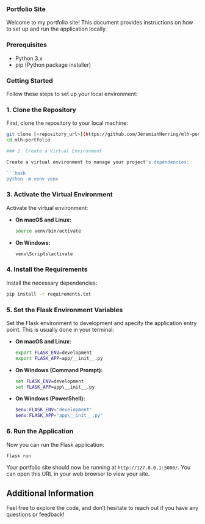 ### Portfolio Site

Welcome to my portfolio site! This document provides instructions on how to set up and run the application locally.

### Prerequisites

- Python 3.x
- pip (Python package installer)

### Getting Started

Follow these steps to set up your local environment:

### 1. Clone the Repository

First, clone the repository to your local machine:

```bash
git clone [<repository_url>](https://github.com/JeremiahHerring/mlh-portfolio)
cd mlh-portfolio

### 2. Create a Virtual Environment

Create a virtual environment to manage your project's dependencies:

```bash
python -m venv venv
```

### 3. Activate the Virtual Environment

Activate the virtual environment:

- **On macOS and Linux:**
  ```bash
  source venv/bin/activate
  ```

- **On Windows:**
  ```bash
  venv\Scripts\activate
  ```

### 4. Install the Requirements

Install the necessary dependencies:

```bash
pip install -r requirements.txt
```

### 5. Set the Flask Environment Variables

Set the Flask environment to development and specify the application entry point. This is usually done in your terminal:

- **On macOS and Linux:**
  ```bash
  export FLASK_ENV=development
  export FLASK_APP=app/__init__.py
  ```

- **On Windows (Command Prompt):**
  ```cmd
  set FLASK_ENV=development
  set FLASK_APP=app\__init__.py
  ```

- **On Windows (PowerShell):**
  ```powershell
  $env:FLASK_ENV="development"
  $env:FLASK_APP="app\__init__.py"
  ```

### 6. Run the Application

Now you can run the Flask application:

```bash
flask run
```

Your portfolio site should now be running at `http://127.0.0.1:5000/`. You can open this URL in your web browser to view your site.

## Additional Information

Feel free to explore the code, and don’t hesitate to reach out if you have any questions or feedback!

```
